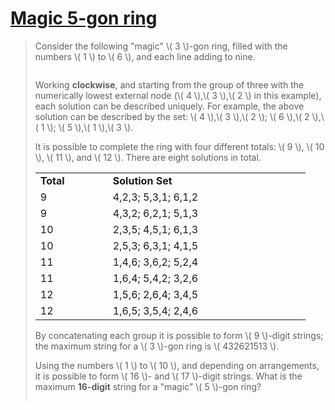 # [Magic 5-gon ring](https://projecteuler.net/problem=68)

> Consider the following "magic" \\( 3 \\)-gon ring, filled with the numbers \\( 1 \\) to \\( 6 \\), and each line adding to nine.
> 
> <p style="text-align: center;"><img alt="" class="dark_img" src="https://projecteuler.net/project/images/p068_1.png"/></p>
> 
> Working **clockwise**, and starting from the group of three with the numerically lowest external node (\\( 4 \\),\\( 3 \\),\\( 2 \\) in this example), each solution can be described uniquely. For example, the above solution can be described by the set: \\( 4 \\),\\( 3 \\),\\( 2 \\); \\( 6 \\),\\( 2 \\),\\( 1 \\); \\( 5 \\),\\( 1 \\),\\( 3 \\).
> 
> It is possible to complete the ring with four different totals: \\( 9 \\), \\( 10 \\), \\( 11 \\), and \\( 12 \\). There are eight solutions in total.
> 
> <div class="center">
> <table width="400" cellspacing="0" cellpadding="0"><tr><td width="100"><b>Total</b></td><td width="300"><b>Solution Set</b></td>
> </tr><tr><td>9</td><td>4,2,3; 5,3,1; 6,1,2</td>
> </tr><tr><td>9</td><td>4,3,2; 6,2,1; 5,1,3</td>
> </tr><tr><td>10</td><td>2,3,5; 4,5,1; 6,1,3</td>
> </tr><tr><td>10</td><td>2,5,3; 6,3,1; 4,1,5</td>
> </tr><tr><td>11</td><td>1,4,6; 3,6,2; 5,2,4</td>
> </tr><tr><td>11</td><td>1,6,4; 5,4,2; 3,2,6</td>
> </tr><tr><td>12</td><td>1,5,6; 2,6,4; 3,4,5</td>
> </tr><tr><td>12</td><td>1,6,5; 3,5,4; 2,4,6</td>
> </tr></table></div>
> 
> 
> By concatenating each group it is possible to form \\( 9 \\)-digit strings; the maximum string for a \\( 3 \\)-gon ring is \\( 432621513 \\).
> 
> Using the numbers \\( 1 \\) to \\( 10 \\), and depending on arrangements, it is possible to form \\( 16 \\)- and \\( 17 \\)-digit strings. What is the maximum **16-digit** string for a "magic" \\( 5 \\)-gon ring?
> 
> <p style="text-align: center;"><img alt="" class="dark_img" src="https://projecteuler.net/project/images/p068_2.png"/></p>
